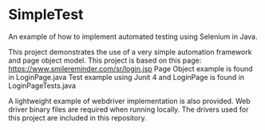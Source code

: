 # SimpleTest
An example of how to implement automated testing using Selenium in Java.

This project demonstrates the use of a very simple automation framework and page object model. 
This project is based on this page: https://www.smilereminder.com/sr/login.jsp
Page Object example is found in LoginPage.java
Test example using Junit 4 and LoginPage is found in LoginPageTests.java

A lightweight example of webdriver implementation is also provided. Web driver binary files are required when running locally. The drivers used for this project are included in this repository. 
